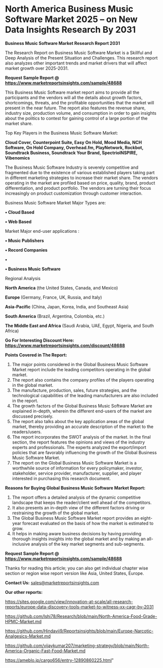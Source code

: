 # North America Business Music Software Market 2025 – on New Data Insights Research By 2031

<strong>Business Music Software Market Research Report 2031</strong>

The Research Report on Business Music Software Market is a Skillful and Deep Analysis of the Present Situation and Challenges. This research report also analyzes other important trends and market drivers that will affect market growth over 2025-2031.

<strong>Request Sample Report @ <a href=https://www.marketreportsinsights.com/sample/48688>https://www.marketreportsinsights.com/sample/48688</a></strong>

This Business Music Software market report aims to provide all the participants and the vendors will all the details about growth factors, shortcomings, threats, and the profitable opportunities that the market will present in the near future. The report also features the revenue share, industry size, production volume, and consumption in order to gain insights about the politics to contest for gaining control of a large portion of the market share.

Top Key Players in the Business Music Software Market:

<strong>Cloud Cover, Counterpoint Suite, Easy On Hold, Mood Media, NCH Software, On Hold Company, Overhead.fm, PlayNetwork, Rockbot, Soundtrack Business, Soundtrack Your Brand, SpectrioINSPIRE, Vibenomics</strong>

The Business Music Software Industry is severely competitive and fragmented due to the existence of various established players taking part in different marketing strategies to increase their market share. The vendors operating in the market are profiled based on price, quality, brand, product differentiation, and product portfolio. The vendors are turning their focus increasingly on product customization through customer interaction.

Business Music Software Market Major Types are:

<strong>•  Cloud Based

•  Web Based</strong>

Market Major end-user applications :

<strong>•  Music Publishers

•  Record Companies

•  

•  Business Music Software</strong>

Regional Analysis

</u><strong><b>North America</b></strong> (the United States, Canada, and Mexico)

<strong><b>Europe </b></strong>(Germany, France, UK, Russia, and Italy)

<strong><b>Asia-Pacific</b></strong> (China, Japan, Korea, India, and Southeast Asia)

<strong><b>South America</b></strong> (Brazil, Argentina, Colombia, etc.)

<strong><b>The Middle East and Africa</b></strong> (Saudi Arabia, UAE, Egypt, Nigeria, and South Africa)

<strong>Go For Interesting Discount Here: <a href=https://www.marketreportsinsights.com/discount/48688>https://www.marketreportsinsights.com/discount/48688</a></strong>

<strong>Points Covered in The Report:</strong>
<ol>
  <li>The major points considered in the Global Business Music Software Market report include the leading competitors operating in the global market.</li>
  <li>The report also contains the company profiles of the players operating in the global market.</li>
  <li>The manufacture, production, sales, future strategies, and the technological capabilities of the leading manufacturers are also included in the report.</li>
  <li>The growth factors of the Global Business Music Software Market are explained in-depth, wherein the different end-users of the market are discussed precisely.</li>
  <li>The report also talks about the key application areas of the global market, thereby providing an accurate description of the market to the readers/users.</li>
  <li>The report incorporates the SWOT analysis of the market. In the final section, the report features the opinions and views of the industry experts and professionals. The experts analyzed the export/import policies that are favorably influencing the growth of the Global Business Music Software Market.</li>
  <li>The report on the Global Business Music Software Market is a worthwhile source of information for every policymaker, investor, stakeholder, service provider, manufacturer, supplier, and player interested in purchasing this research document.</li>
</ol>
<strong>Reasons for Buying Global Business Music Software Market Report:</strong>

<ol>
  <li>The report offers a detailed analysis of the dynamic competitive landscape that keeps the reader/client well ahead of the competitors.</li>
  <li>It also presents an in-depth view of the different factors driving or restraining the growth of the global market.</li>
  <li>The Global Business Music Software Market report provides an eight-year forecast evaluated on the basis of how the market is estimated to grow.</li>
  <li>It helps in making aware business decisions by having providing thorough insights insights into the global market and by making an all-inclusive analysis of the key market segments and sub-segments.</li>
</ol>
<strong>Request Sample Report @ <a href=https://www.marketreportsinsights.com/sample/48688>https://www.marketreportsinsights.com/sample/48688</a></strong>


Thanks for reading this article; you can also get individual chapter wise section or region wise report version like Asia, United States, Europe.

<strong>Contact Us:</strong>
sales@marketreportsinsights.com

<strong>Our other reports:</strong>

<a href=https://sites.google.com/view/innovation-at-scale/all-research-reports/europe-data-discovery-tools-market-to-witness-xx-cagr-by-2031>https://sites.google.com/view/innovation-at-scale/all-research-reports/europe-data-discovery-tools-market-to-witness-xx-cagr-by-2031</a>

<a href=https://github.com/Ishi78/Research/blob/main/North-America-Food-Grade-HPMC-Market.md>https://github.com/Ishi78/Research/blob/main/North-America-Food-Grade-HPMC-Market.md</a>

<a href=https://github.com/Hindavii9/Reportsinsights/blob/main/Europe-Narcotic-Analgesics-Market.md>https://github.com/Hindavii9/Reportsinsights/blob/main/Europe-Narcotic-Analgesics-Market.md</a>

<a href=https://github.com/vijaykumar207/marketing-strategy/blob/main/North-America-Organic-Fast-Food-Market.md>https://github.com/vijaykumar207/marketing-strategy/blob/main/North-America-Organic-Fast-Food-Market.md</a>

<a href=https://ameblo.jp/cargo656/entry-12890860225.html>https://ameblo.jp/cargo656/entry-12890860225.html</a>"

